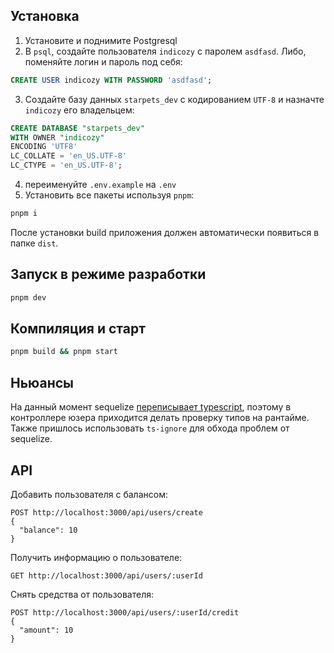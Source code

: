 ## Установка

1. Установите и поднимите Postgresql
2. В `psql`, создайте пользователя `indicozy` с паролем `asdfasd`. Либо, поменяйте логин и пароль под себя:

```SQL
CREATE USER indicozy WITH PASSWORD 'asdfasd';
```

3. Создайте базу данных `starpets_dev` с кодированием `UTF-8` и назначте `indicozy` его владельцем:

```SQL
CREATE DATABASE "starpets_dev"
WITH OWNER "indicozy"
ENCODING 'UTF8'
LC_COLLATE = 'en_US.UTF-8'
LC_CTYPE = 'en_US.UTF-8';
```

4. переименуйте `.env.example` на `.env`
5. Установить все пакеты используя `pnpm`:

```bash
pnpm i
```

После установки build приложения должен автоматически появиться в папке `dist`.

## Запуск в режиме разработки

```bash
pnpm dev
```

## Компиляция и старт

```bash
pnpm build && pnpm start
```

## Ньюансы

На данный момент sequelize [переписывает typescript](https://sequelize.org/docs/v6/other-topics/typescript/), поэтому в контроллере юзера приходится делать проверку типов на рантайме. Также пришлось использовать `ts-ignore` для обхода проблем от sequelize.

## API

Добавить пользователя с балансом:

```
POST http://localhost:3000/api/users/create
{
  "balance": 10
}
```

Получить информацию о пользователе:

```
GET http://localhost:3000/api/users/:userId
```

Снять средства от пользователя:

```
POST http://localhost:3000/api/users/:userId/credit
{
  "amount": 10
}
```
